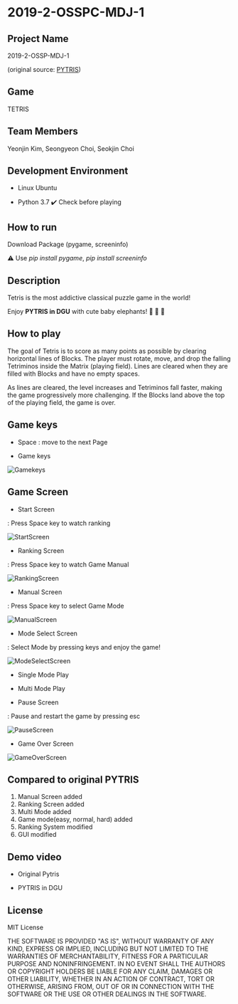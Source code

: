 # 2019-2-OSSPC-MDJ-1

## Project Name
2019-2-OSSP-MDJ-1

(original source: [PYTRIS](https://github.com/k0626089/PYTRIS))


## Game
TETRIS


## Team Members
Yeonjin Kim, Seongyeon Choi, Seokjin Choi


## Development Environment
- Linux Ubuntu

- Python 3.7    :heavy_check_mark: Check before playing


## How to run
Download Package (pygame, screeninfo)

:warning: Use *pip install pygame*, *pip install screeninfo*


## Description
Tetris is the most addictive classical puzzle game in the world!

Enjoy **PYTRIS in DGU** with cute baby elephants! :elephant: :elephant: :elephant:


## How to play
The goal of Tetris is to score as many points as possible by clearing horizontal lines of Blocks. The player must rotate, move, and drop the falling Tetriminos inside the Matrix (playing field). Lines are cleared when they are filled with Blocks and have no empty spaces.

As lines are cleared, the level increases and Tetriminos fall faster, making the game progressively more challenging. If the Blocks land above the top of the playing field, the game is over.


## Game keys

- Space : move to the next Page

- Game keys

![Gamekeys](./assets/READMEimages/keys.PNG)

## Game Screen
- Start Screen

: Press Space key to watch ranking

![StartScreen](./assets/READMEimages/startscreen.PNG)

- Ranking Screen

: Press Space key to watch Game Manual

![RankingScreen](./assets/READMEimages/rankingscreen.PNG)

- Manual Screen

: Press Space key to select Game Mode

![ManualScreen](./assets/READMEimages/manualscreen.PNG)

- Mode Select Screen

: Select Mode by pressing keys and enjoy the game!

![ModeSelectScreen](./assets/READMEimages/modescreen.PNG)


- Single Mode Play

- Multi Mode Play

- Pause Screen

: Pause and restart the game by pressing esc

![PauseScreen](./assets/READMEimages/pausescreen.PNG)

- Game Over Screen

![GameOverScreen](./assets/READMEimages/gameoverscreen.PNG)



## Compared to original PYTRIS
1. Manual Screen added
2. Ranking Screen added
3. Multi Mode added
4. Game mode(easy, normal, hard) added
5. Ranking System modified
6. GUI modified


## Demo video

- Original Pytris


- PYTRIS in DGU





## License
MIT License

THE SOFTWARE IS PROVIDED "AS IS", WITHOUT WARRANTY OF ANY KIND, EXPRESS OR IMPLIED, INCLUDING BUT NOT LIMITED TO THE WARRANTIES OF MERCHANTABILITY, FITNESS FOR A PARTICULAR PURPOSE AND NONINFRINGEMENT. IN NO EVENT SHALL THE AUTHORS OR COPYRIGHT HOLDERS BE LIABLE FOR ANY CLAIM, DAMAGES OR OTHER LIABILITY, WHETHER IN AN ACTION OF CONTRACT, TORT OR OTHERWISE, ARISING FROM, OUT OF OR IN CONNECTION WITH THE SOFTWARE OR THE USE OR OTHER DEALINGS IN THE SOFTWARE.
